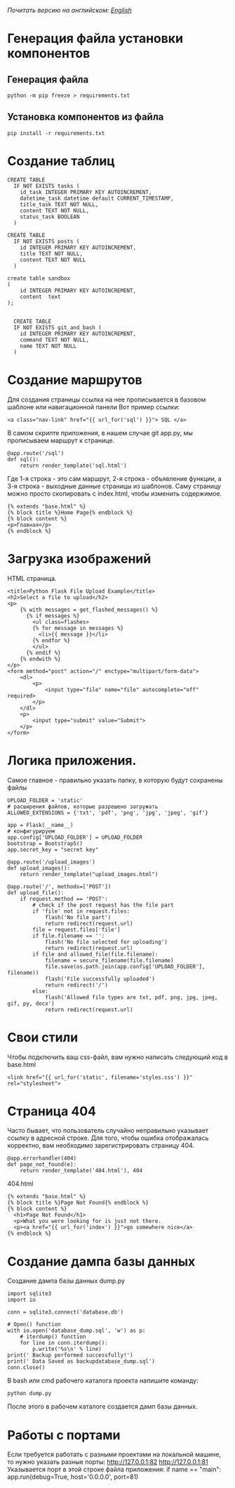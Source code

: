 *Почитать версию на английском: [English](readme.md)*

# Генерация файла установки компонентов
## Генерация файла
```
python -m pip freeze > requirements.txt
```
## Установка компонентов из файла
```
pip install -r requirements.txt
```
# Создание таблиц
```
CREATE TABLE
  IF NOT EXISTS tasks (
    id_task INTEGER PRIMARY KEY AUTOINCREMENT,
    datetime_task datetime default CURRENT_TIMESTAMP,
    title_task TEXT NOT NULL,
    content TEXT NOT NULL,
    status_task BOOLEAN
  )

CREATE TABLE
  IF NOT EXISTS posts (
    id INTEGER PRIMARY KEY AUTOINCREMENT,
    title TEXT NOT NULL,
    content TEXT NOT NULL
  )
  
create table sandbox
(
    id INTEGER PRIMARY KEY AUTOINCREMENT,
    content  text
);  
  
  
  CREATE TABLE
  IF NOT EXISTS git_and_bash (
    id INTEGER PRIMARY KEY AUTOINCREMENT,
    command TEXT NOT NULL,
    name TEXT NOT NULL
  )
```
# Создание маршрутов
Для создания страницы ссылка на нее прописывается в базовом шаблоне или навигационной панели
Вот пример ссылки:
```
<a class="nav-link" href="{{ url_for('sql') }}"> SQL </a>
```
В самом скрипте приложения, в нашем случае git app.py, мы прописываем маршрут к странице.
```
@app.route('/sql')
def sql():
    return render_template('sql.html')
```
Где 1-я строка - это сам маршрут, 2-я строка - объявление функции, а 3-я строка - выходные данные страницы из шаблонов.
Саму страницу можно просто скопировать с index.html, чтобы изменить содержимое.
```
{% extends "base.html" %}
{% block title %}Home Page{% endblock %}
{% block content %}
<p>Главная</p>
{% endblock %}
```
# Загрузка изображений
HTML страница.
```
<title>Python Flask File Upload Example</title>
<h2>Select a file to upload</h2>
<p>
	{% with messages = get_flashed_messages() %}
	  {% if messages %}
		<ul class=flashes>
		{% for message in messages %}
		  <li>{{ message }}</li>
		{% endfor %}
		</ul>
	  {% endif %}
	{% endwith %}
</p>
<form method="post" action="/" enctype="multipart/form-data">
    <dl>
		<p>
			<input type="file" name="file" autocomplete="off" required>
		</p>
    </dl>
    <p>
		<input type="submit" value="Submit">
	</p>
</form>
```
# Логика приложения.
Самое главное - правильно указать папку, в которую будут сохранены файлы
```
UPLOAD_FOLDER = 'static'
# расширения файлов, которые разрешено загружать
ALLOWED_EXTENSIONS = {'txt', 'pdf', 'png', 'jpg', 'jpeg', 'gif'}

app = Flask(__name__)
# конфигурируем
app.config['UPLOAD_FOLDER'] = UPLOAD_FOLDER
bootstrap = Bootstrap5()
app.secret_key = "secret key"

@app.route('/upload_images')
def upload_images():
    return render_template("upload_images.html")

@app.route('/', methods=['POST'])
def upload_file():
    if request.method == 'POST':
        # check if the post request has the file part
        if 'file' not in request.files:
            flash('No file part')
            return redirect(request.url)
        file = request.files['file']
        if file.filename == '':
            flash('No file selected for uploading')
            return redirect(request.url)
        if file and allowed_file(file.filename):
            filename = secure_filename(file.filename)
            file.save(os.path.join(app.config['UPLOAD_FOLDER'], filename))
            flash('File successfully uploaded')
            return redirect('/')
        else:
            flash('Allowed file types are txt, pdf, png, jpg, jpeg, gif, py, docx')
            return redirect(request.url)
```
# Свои стили 
Чтобы подключить ваш css-файл, вам нужно написать следующий код в base.html
```
<link href="{{ url_for('static', filename='styles.css') }}" rel="stylesheet">
```
# Страница 404
Часто бывает, что пользователь случайно неправильно указывает ссылку в адресной строке. Для того, чтобы ошибка отображалась корректно, вам необходимо зарегистрировать страницу 404.
```
@app.errorhandler(404)
def page_not_found(e):
    return render_template('404.html'), 404
```
404.html
```
{% extends "base.html" %}
{% block title %}Page Not Found{% endblock %}
{% block content %}
  <h1>Page Not Found</h1>
  <p>What you were looking for is just not there.
  <p><a href="{{ url_for('index') }}">go somewhere nice</a>
{% endblock %}
```
# Создание дампа базы данных
Создание дампа базы данных dump.py
```
import sqlite3
import io

conn = sqlite3.connect('database.db')

# Open() function
with io.open('database_dump.sql', 'w') as p:
    # iterdump() function
    for line in conn.iterdump():
        p.write('%s\n' % line)
print(' Backup performed successfully!')
print(' Data Saved as backupdatabase_dump.sql')
conn.close()
```
В bash или cmd рабочего каталога проекта напишите команду:
```
python dump.py
```
После этого в рабочем каталоге создается дамп базы данных.

# Работы с портами
Если требуется работать с разными проектами на локальной машине, то нужно указать разные порты:
http://127.0.0.1:82
http://127.0.0.1:81
Указывается порт в этой строке файла приложения:
if name == "main":
app.run(debug=True, host='0.0.0.0', port=81)